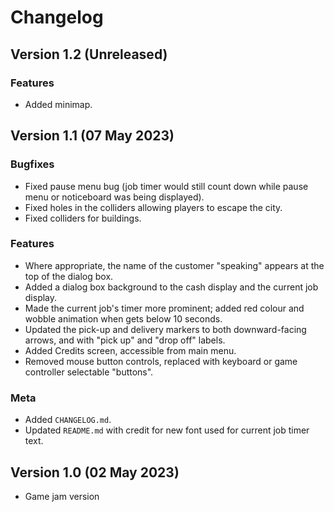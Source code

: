 # Changelog

## Version 1.2 (Unreleased)
### Features
- Added minimap.

## Version 1.1 (07 May 2023)
### Bugfixes
- Fixed pause menu bug (job timer would still count down while pause menu or noticeboard was being displayed).
- Fixed holes in the colliders allowing players to escape the city.
- Fixed colliders for buildings.

### Features
- Where appropriate, the name of the customer "speaking" appears at the top of the dialog box.
- Added a dialog box background to the cash display and the current job display.
- Made the current job's timer more prominent; added red colour and wobble animation when gets below 10 seconds.
- Updated the pick-up and delivery markers to both downward-facing arrows, and with "pick up" and "drop off" labels.
- Added Credits screen, accessible from main menu.
- Removed mouse button controls, replaced with keyboard or game controller selectable "buttons".

### Meta
- Added `CHANGELOG.md`.
- Updated `README.md` with credit for new font used for current job timer text.

## Version 1.0 (02 May 2023)
- Game jam version